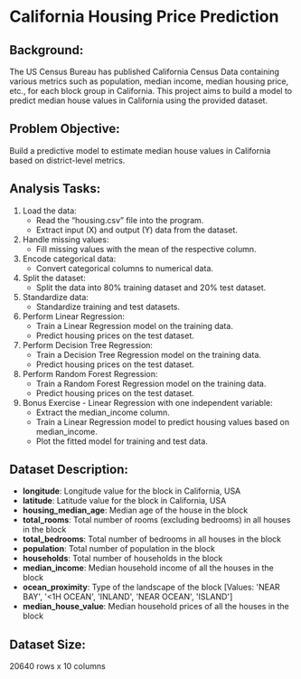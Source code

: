 # California Housing Price Prediction

## Background:
The US Census Bureau has published California Census Data containing various metrics such as population, median income, median housing price, etc., for each block group in California. This project aims to build a model to predict median house values in California using the provided dataset.

## Problem Objective:
Build a predictive model to estimate median house values in California based on district-level metrics.

## Analysis Tasks:
1. Load the data:
   - Read the “housing.csv” file into the program.
   - Extract input (X) and output (Y) data from the dataset.
2. Handle missing values:
   - Fill missing values with the mean of the respective column.
3. Encode categorical data:
   - Convert categorical columns to numerical data.
4. Split the dataset:
   - Split the data into 80% training dataset and 20% test dataset.
5. Standardize data:
   - Standardize training and test datasets.
6. Perform Linear Regression:
   - Train a Linear Regression model on the training data.
   - Predict housing prices on the test dataset.
7. Perform Decision Tree Regression:
   - Train a Decision Tree Regression model on the training data.
   - Predict housing prices on the test dataset.
8. Perform Random Forest Regression:
   - Train a Random Forest Regression model on the training data.
   - Predict housing prices on the test dataset.
9. Bonus Exercise - Linear Regression with one independent variable:
   - Extract the median_income column.
   - Train a Linear Regression model to predict housing values based on median_income.
   - Plot the fitted model for training and test data.

## Dataset Description:
- **longitude**: Longitude value for the block in California, USA
- **latitude**: Latitude value for the block in California, USA
- **housing_median_age**: Median age of the house in the block
- **total_rooms**: Total number of rooms (excluding bedrooms) in all houses in the block
- **total_bedrooms**: Total number of bedrooms in all houses in the block
- **population**: Total number of population in the block
- **households**: Total number of households in the block
- **median_income**: Median household income of all the houses in the block
- **ocean_proximity**: Type of the landscape of the block [Values: 'NEAR BAY', '<1H OCEAN', 'INLAND', 'NEAR OCEAN', 'ISLAND']
- **median_house_value**: Median household prices of all the houses in the block

## Dataset Size:
20640 rows x 10 columns
